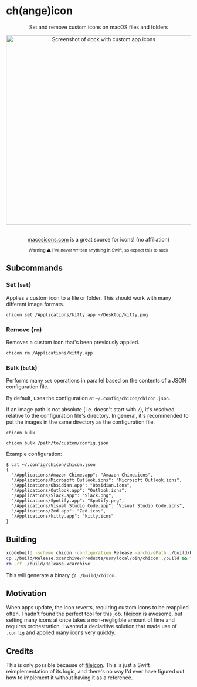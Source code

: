 # ch(ange)icon

<div align="center">
  <p>Set and remove custom icons on macOS files and folders</p>
  <img width="516" alt="Screenshot of dock with custom app icons" src="https://github.com/user-attachments/assets/fe49d0ba-f51a-4f8b-9063-41b5fb6e9e9a">
  <br/> <br/>
  <p><a href="https://macosicons.com">macosicons.com</a> is a great source for icons! (no affiliation)</p>
  <p><sup>Warning ⚠️ I've never written anything in Swift, so expect this to suck</sup></p>
</div>

## Subcommands

### Set (`set`)

Applies a custom icon to a file or folder. This should work with many different image formats.

```
chicon set /Applications/kitty.app ~/Desktop/kitty.png
```

### Remove (`rm`)

Removes a custom icon that's been previously applied.

```
chicon rm /Applications/kitty.app
```

### Bulk (`bulk`)

Performs many `set` operations in parallel based on the contents of a JSON configuration file. 

By default, uses the configuration at `~/.config/chicon/chicon.json`. 

If an image path is not absolute (i.e. doesn't start with `/`), it's resolved relative to the configuration file's directory. In general, it's recommended to put the images in the same directory as the configuration file.

```
chicon bulk
```
```
chicon bulk /path/to/custom/config.json
```

Example configuration:
```
$ cat ~/.config/chicon/chicon.json 
{
  "/Applications/Amazon Chime.app": "Amazon Chime.icns",
  "/Applications/Microsoft Outlook.icns": "Microsoft Outlook.icns",
  "/Applications/Obsidian.app": "Obsidian.icns",
  "/Applications/Outlook.app": "Outlook.icns",
  "/Applications/Slack.app": "Slack.png",
  "/Applications/Spotify.app": "Spotify.png",
  "/Applications/Visual Studio Code.app": "Visual Studio Code.icns",
  "/Applications/Zed.app": "Zed.icns",
  "/Applications/kitty.app": "kitty.icns"
}
```

## Building

```bash
xcodebuild -scheme chicon -configuration Release -archivePath ./build/Release clean archive && \
cp ./build/Release.xcarchive/Products/usr/local/bin/chicon ./build && \
rm -rf ./build/Release.xcarchive
```

This will generate a binary @ `./build/chicon`.

## Motivation

When apps update, the icon reverts, requiring custom icons to be reapplied often. I hadn't found the perfect tool for this job. [fileicon](https://github.com/mklement0/fileicon/tree/master) is awesome, but setting many icons at once takes a non-negligible amount of time and requires orchestration. I wanted a declaritive solution that made use of `.config` and applied many icons very quickly.

## Credits

This is only possible because of [fileicon](https://github.com/mklement0/fileicon/tree/master). This is just a Swift reimplementation of its logic, and there's no way I'd ever have figured out how to implement it without having it as a reference.
